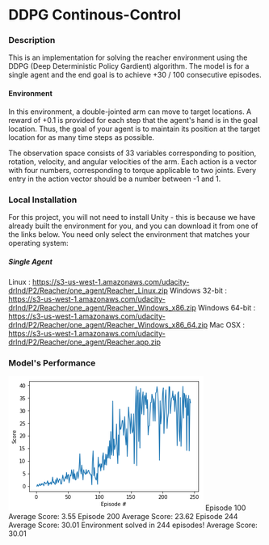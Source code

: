 # DDPG Continous-Control

### Description
This is an implementation for solving the reacher environment using the DDPG (Deep Deterministic Policy Gardient) algorithm. The model is for a single agent and the end goal is to achieve +30 / 100 consecutive episodes.

#### Environment

In this environment, a double-jointed arm can move to target locations. A reward of +0.1 is provided for each step that the agent's hand is in the goal location. Thus, the goal of your agent is to maintain its position at the target location for as many time steps as possible.

The observation space consists of 33 variables corresponding to position, rotation, velocity, and angular velocities of the arm. Each action is a vector with four numbers, corresponding to torque applicable to two joints. Every entry in the action vector should be a number between -1 and 1.

### Local Installation

For this project, you will not need to install Unity - this is because we have already built the environment for you, and you can download it from one of the links below. You need only select the environment that matches your operating system:

##### Single Agent

Linux : https://s3-us-west-1.amazonaws.com/udacity-drlnd/P2/Reacher/one_agent/Reacher_Linux.zip
Windows 32-bit : https://s3-us-west-1.amazonaws.com/udacity-drlnd/P2/Reacher/one_agent/Reacher_Windows_x86.zip
Windows 64-bit : https://s3-us-west-1.amazonaws.com/udacity-drlnd/P2/Reacher/one_agent/Reacher_Windows_x86_64.zip
Mac OSX  : https://s3-us-west-1.amazonaws.com/udacity-drlnd/P2/Reacher/one_agent/Reacher.app.zip

### Model's Performance
![Screenshot](download.png)
Episode 100	Average Score: 3.55
Episode 200	Average Score: 23.62
Episode 244	Average Score: 30.01
Environment solved in 244 episodes!	Average Score: 30.01
